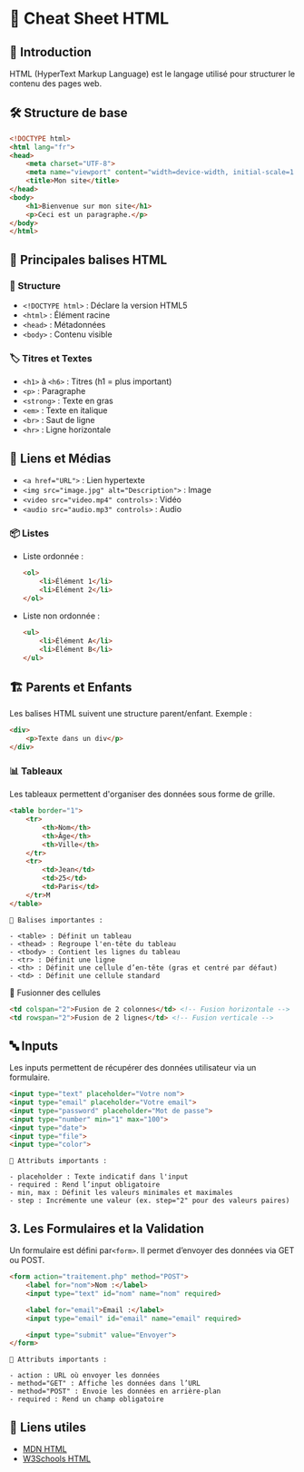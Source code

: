 # 📝 Cheat Sheet HTML

## 📌 Introduction
HTML (HyperText Markup Language) est le langage utilisé pour structurer le contenu des pages web.

## 🛠 Structure de base

```html
<!DOCTYPE html>
<html lang="fr">
<head>
    <meta charset="UTF-8">
    <meta name="viewport" content="width=device-width, initial-scale=1.0">
    <title>Mon site</title>
</head>
<body>
    <h1>Bienvenue sur mon site</h1>
    <p>Ceci est un paragraphe.</p>
</body>
</html>
```
## 🔖 Principales balises HTML

### 📂 Structure
- `<!DOCTYPE html>` : Déclare la version HTML5
- `<html>` : Élément racine
- `<head>` : Métadonnées
- `<body>` : Contenu visible

### 🏷 Titres et Textes
- `<h1>` à `<h6>` : Titres (h1 = plus important)
- `<p>` : Paragraphe
- `<strong>` : Texte en gras
- `<em>` : Texte en italique
- `<br>` : Saut de ligne
- `<hr>` : Ligne horizontale

## 🔗 Liens et Médias
- `<a href="URL">` : Lien hypertexte
- `<img src="image.jpg" alt="Description">` : Image
- `<video src="video.mp4" controls>` : Vidéo
- `<audio src="audio.mp3" controls>` : Audio

### 📦 Listes
- Liste ordonnée :
  ```html
  <ol>
      <li>Élément 1</li>
      <li>Élément 2</li>
  </ol>
  ```
- Liste non ordonnée :
  ```html
  <ul>
      <li>Élément A</li>
      <li>Élément B</li>
  </ul>
  ```

## 🏗️ Parents et Enfants
Les balises HTML suivent une structure parent/enfant. Exemple :
```html
<div>
    <p>Texte dans un div</p>
</div>
```

### 📊 Tableaux
Les tableaux permettent d'organiser des données sous forme de grille.

```html
<table border="1">
    <tr>
        <th>Nom</th>
        <th>Âge</th>
        <th>Ville</th>
    </tr>
    <tr>
        <td>Jean</td>
        <td>25</td>
        <td>Paris</td>
    </tr>M
</table>
```
    📌 Balises importantes :

    - <table> : Définit un tableau
    - <thead> : Regroupe l'en-tête du tableau
    - <tbody> : Contient les lignes du tableau
    - <tr> : Définit une ligne 
    - <th> : Définit une cellule d’en-tête (gras et centré par défaut) 
    - <td> : Définit une cellule standard

🔹 Fusionner des cellules
```html
<td colspan="2">Fusion de 2 colonnes</td> <!-- Fusion horizontale -->
<td rowspan="2">Fusion de 2 lignes</td> <!-- Fusion verticale -->
```

## 🔤 Inputs

Les inputs permettent de récupérer des données utilisateur via un formulaire.

```html
<input type="text" placeholder="Votre nom">
<input type="email" placeholder="Votre email">
<input type="password" placeholder="Mot de passe">
<input type="number" min="1" max="100">
<input type="date">
<input type="file">
<input type="color">
```
    📌 Attributs importants :

    - placeholder : Texte indicatif dans l'input
    - required : Rend l’input obligatoire
    - min, max : Définit les valeurs minimales et maximales
    - step : Incrémente une valeur (ex. step="2" pour des valeurs paires)

## 3. Les Formulaires et la Validation

Un formulaire est défini par```<form>```. Il permet d’envoyer des données via GET ou POST.

```html
<form action="traitement.php" method="POST">
    <label for="nom">Nom :</label>
    <input type="text" id="nom" name="nom" required>

    <label for="email">Email :</label>
    <input type="email" id="email" name="email" required>

    <input type="submit" value="Envoyer">
</form>

```

    📌 Attributs importants :

    - action : URL où envoyer les données
    - method="GET" : Affiche les données dans l’URL
    - method="POST" : Envoie les données en arrière-plan
    - required : Rend un champ obligatoire




## 🔗 Liens utiles
- [MDN HTML](https://developer.mozilla.org/fr/docs/Web/HTML)
- [W3Schools HTML](https://www.w3schools.com/html/)

